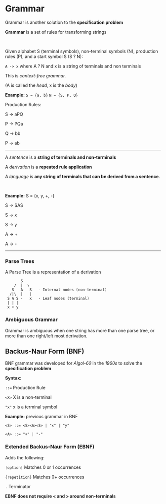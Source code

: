 # Grammar 
Grammar is another solution to the **specification problem**

**Grammar** is a set of rules for transforming strings 

&nbsp; 

Given alphabet S (terminal symbols), non-terminal symbols (N), production rules (P), and a start symbol S (S ? N): 

`A -> x` where A ? N and x is a string of terminals and non terminals 

This is *context-free grammar.*

(A is called the *head*, x is the *body*)

**Example:** `S = {a, b}` `N = {S, P, Q}`

Production Rules: 

S -> aPQ 

P -> PQa 

Q -> bb 

P -> ab 

---
A *sentence* is a **string of terminals and non-terminals**

A *derivation* is a **repeated rule application**

A *language* is **any string of terminals that can be derived from a sentence**.

&nbsp; 

**Example:** S = {x, y, +, -} 

S -> SAS                                         

S -> x                                                               

S -> y

A -> +

A -> - 

---

### Parse Trees 
A Parse Tree is a representation of a derivation 

           S 
        /  |  \
       S   A   S   - Internal nodes (non-terminal)
      /|\  |   |
     S A S -   x   - Leaf nodes (terminal)
     | | |
     x + y

### Ambiguous Grammar 
Grammar is ambiguous when one string has more than one parse tree, or more than one right/left most derivation. 

## Backus-Naur Form (BNF)
BNF grammar was developed for *Algol-60* in the *1960s* to solve the **specification problem**

**Syntax:**

`::=` Production Rule 

`<X>`  X is a non-terminal 

`"x"`  x is a terminal symbol 


**Example:** previous grammar in BNF

`<S> ::= <S><A><S> | "x" | "y"`

`<A> ::= "+" | "-"`

### Extended Backus-Naur Form (EBNF) 
Adds the following: 

```[option]``` Matches 0 or 1 occurrences 

```{repetition}``` Matches 0+ occurrences 

```.``` Terminator 

**EBNF does not require < and > around non-terminals**